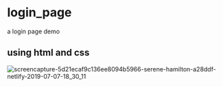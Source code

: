 # login_page
a login page demo

## using html and css

![screencapture-5d21ecaf9c136ee8094b5966-serene-hamilton-a28ddf-netlify-2019-07-07-18_30_11](https://user-images.githubusercontent.com/27751740/60768794-a5bb9600-a0e5-11e9-8a4b-aedb426c30f5.png)


